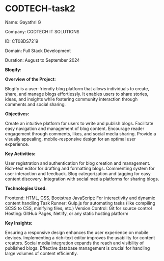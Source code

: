 # CODTECH-task2

Name: Gayathri G

Company: CODTECH IT SOLUTIONS

ID: CT08DS7219

Domain: Full Stack Development

Duration: August to September 2024


**Blogify:**

**Overview of the Project:**

Blogify is a user-friendly blog platform that allows individuals to create, share, and manage blogs effortlessly. It enables users to share stories, ideas, and insights while fostering community interaction through comments and social sharing.

**Objectives:**

Create an intuitive platform for users to write and publish blogs.
Facilitate easy navigation and management of blog content.
Encourage reader engagement through comments, likes, and social media sharing.
Provide a visually appealing, mobile-responsive design for an optimal user experience.

**Key Activities:**

User registration and authentication for blog creation and management.
Rich-text editor for drafting and formatting blogs.
Commenting system for user interaction and feedback.
Blog categorization and tagging for easy content discovery.
Integration with social media platforms for sharing blogs.

**Technologies Used:**

Frontend: HTML, CSS, Bootstrap
JavaScript: For interactivity and dynamic content handling
Task Runner: Gulp.js for automating tasks (like compiling SCSS to CSS, minifying files, etc.)
Version Control: Git for source control
Hosting: GitHub Pages, Netlify, or any static hosting platform

**Key Insights:**

Ensuring a responsive design enhances the user experience on mobile devices.
Implementing a rich-text editor improves the usability for content creators.
Social media integration expands the reach and visibility of published blogs.
Effective database management is crucial for handling large volumes of content efficiently.
